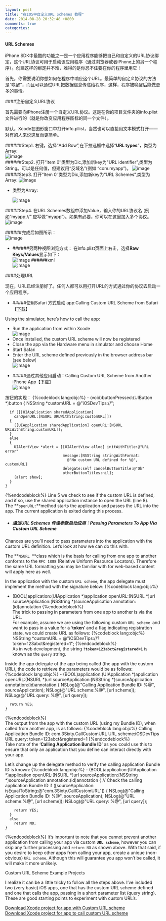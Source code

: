 ```yaml
---
layout: post
title: "在IOS中自定义URL Schemes 教程"
date: 2014-08-28 20:32:48 +0800
comments: true
categories: 
---
```

#### URL Schemes
iPhone SDK中最酷的功能之一是一个应用程序能够把自己和自定义的URL协议绑定，这个URL协议可用于启动该应用程序（通过浏览器或者iPhone上的另一个程序）。创建这样的绑定并不难，难得的是你忍不住要在你的程序里用它！

首先，你需要说明你想如何在程序中响应这个URL。最简单的自定义协议的方法是“唤醒”，而且可以通过URL把数据信息传递给程序，这样，程序被唤醒后能做更多的事情。

####注册自定义URL协议

首先需要向iPhone注册一个自定义URL协议。这是在你的项目文件夹的info.plist文件进行的（就是你改变应用程序图标的同一个文件）。

默认，Xcode在图形窗口中打开info.pllist，当然也可以直接用文本模式打开——对有的人来说这反而更简单。

######Step1. 右键，选择“Add Row”,在下拉选框中选择“**URL types**”，类型为Array:  
![image](/images/urlScheme2.gif)  
######Step2. 打开“Item 0″类型为Dic,添加新key为"URL identifier",类型为String。可以是任何值，但建议用“反域名”(例如 “com.myapp”)。
![image](/images/urlScheme2a.gif)  
#####Step3. 打开“Item 0″类型为Dic,添加新key为“URL Schemes”,类型为Array:
![image](/images/urlScheme2b.gif)  

* 类型为Array:  

	![image](/images/urlScheme2c.gif)

#####Step4. 在URL Schemes数组中添加Value，输入你的URL协议名 (例如“myapp://” 应写做“myapp”)。如果有必要，你可以在这里加入多个协议。
![image](/images/urlScheme2d.gif)  

######完成后如图所示：  
![image](/images/urlScheme2e.gif)  
	
* ######另两种视图浏览方式：
在info.plist页面上右击，选择**Raw Keys/Values**显示如下：  
![image](/images/urlScheme2f.png)
######xml  
![image](/images/urlScheme2g.gif)
<!--more-->
####处理URL

现在，URL已经注册好了。任何人都可以用打开URL的方式通过你的协议去启动一个应用程序。

* #####使用Safari 方式启动 app:Calling Custom URL Scheme from Safari【[下载](http://iosdevelopertips.com/downloads/#customURLScheme)】

Using the simulator, here’s how to call the app:

- Run the application from within Xcode  
![image](/images/urlScheme4a.png)  
- Once installed, the custom URL scheme will now be registered
- Close the app via the Hardware menu in simulator and choose Home
- Start Safari
- Enter the URL scheme defined previously in the browser address bar (see below)  
![image](/images/urlScheme32.png)  

* #####通过其他应用启动：Calling Custom URL Scheme from Another iPhone App【[下载](http://iosdevelopertips.com/downloads/#customURLScheme)】  
![image](/images/urlScheme4b.png)  

按钮的实现：
{%codeblock lang:objc%}
	 - (void)buttonPressed:(UIButton *)button
	{
	  NSString *customURL = @"iOSDevTips://";
	 
	  if ([[UIApplication sharedApplication] 
	    canOpenURL:[NSURL URLWithString:customURL]])
	  {
	    [[UIApplication sharedApplication] openURL:[NSURL URLWithString:customURL]];
	  }
	  else
	  {
	    UIAlertView *alert = [[UIAlertView alloc] initWithTitle:@"URL error"
	                          message:[NSString stringWithFormat:
	                            @"No custom URL defined for %@", customURL]
	                          delegate:self cancelButtonTitle:@"Ok" 
	                          otherButtonTitles:nil];
	    [alert show];
	  }    
	}
{%endcodeblock%}
Line 5 we check to see if the custom URL is defined, and if so, use the shared application instance to open the URL (line 8).   
The **`openURL:`**method starts the application and passes the URL into the app. The current application is exited during this process.  

* ##### 通过URL Schemes 传递参数启动应用：Passing Parameters To App Via Custom URL Scheme
Chances are you’ll need to pass parameters into the application with the custom URL definition. Let’s look at how we can do this with.

The **`NSURL `**class which is the basis for calling from one app to another conforms to the `RFC 1808` (Relative Uniform Resource Locators). Therefore the same URL formatting you may be familiar with for web-based content will apply here as well.

In the application with the custom `URL scheme`, the app delegate must implement the method with the signature below:
{%codeblock lang:objc%}
- (BOOL)application:(UIApplication *)application  openURL:(NSURL *)url 
										  sourceApplication:(NSString *)sourceApplication 
										         annotation:(id)annotation
{%endcodeblock%}   
The trick to passing in parameters from one app to another is via the URL.   
For example, assume we are using the following custom `URL scheme `and want to pass in a value for a ‘**token**’ and a flag indicating registration state, we could create URL as follows:
{%codeblock lang:objc%}
NSString *customURL = @"iOSDevTips://?token=123abct&registered=1";
{%endcodeblock%}  
As in web development, the string **`?token=123abct&registered=1`** is known as the `query` string.

Inside the app delegate of the app being called (the app with the custom URL), the code to retrieve the parameters would be as follows:
{%codeblock lang:objc%}
	- (BOOL)application:(UIApplication *)application openURL:(NSURL *)url
	        sourceApplication:(NSString *)sourceApplication annotation:(id)annotation
	{
	  NSLog(@"Calling Application Bundle ID: %@", sourceApplication);
	  NSLog(@"URL scheme:%@", [url scheme]);
	  NSLog(@"URL query: %@", [url query]);
	 
	  return YES;
	}
{%endcodeblock%}  
The output from the app with the custom URL (using my Bundle ID), when called from another app, is as follows:
{%codeblock lang:objc%}
Calling Application Bundle ID: com.3Sixty.CallCustomURL
URL scheme:iOSDevTips
URL query: token=123abct&registered=1
{%endcodeblock%}  
Take note of the ‘**Calling Application Bundle ID**’ as you could use this to ensure that only an application that you define can interact directly with your app.

Let’s change up the delegate method to verify the calling application Bundle ID is known:
{%codeblock lang:objc%}
	- (BOOL)application:(UIApplication *)application openURL:(NSURL *)url
	        sourceApplication:(NSString *)sourceApplication annotation:(id)annotation
	{
	  // Check the calling application Bundle ID
	  if ([sourceApplication isEqualToString:@"com.3Sixty.CallCustomURL"])
	  {
	    NSLog(@"Calling Application Bundle ID: %@", sourceApplication);
	    NSLog(@"URL scheme:%@", [url scheme]);
	    NSLog(@"URL query: %@", [url query]);
	 
	    return YES;
	  }
	  else
	    return NO;
	}
{%endcodeblock%}
It’s important to note that you cannot prevent another application from calling your app via custom **`URL scheme`**, however you can skip any further processing and `return NO` as shown above. With that said, if you desire to keep other apps from calling your app, create a unique (non-obvious) `URL scheme`. Although this will guarantee you app won’t be called, it will make it more unlikely.

Custom URL Scheme Example Projects

I realize it can be a little tricky to follow all the steps above. I’ve included two (very basic) iOS apps, one that has the custom URL scheme defined and one that calls the app, passing in a short parameter list (query string). These are good starting points to experiment with custom URL’s.

[Download Xcode project for app with Custom URL scheme](http://iosdevelopertips.com/downloads/#customURLScheme)  
[Download Xcode project for app to call custom URL scheme](http://iosdevelopertips.com/downloads/#customURLScheme)